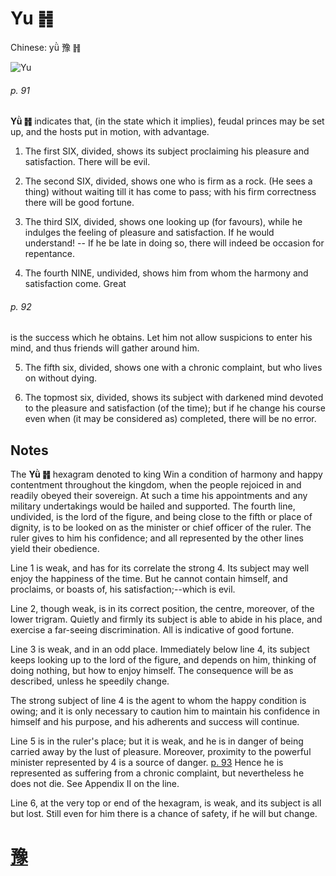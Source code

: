 # Yu ䷏

Chinese: yǜ 豫 ䷏

![Yu](https://88o.io/wp-content/uploads/2018/09/16-e8b1abyu.jpg)

###### p. 91

**Yǜ ䷏** indicates that, (in the state which it implies), feudal princes may be set up, and the hosts put in motion, with advantage.

1. The first SIX, divided, shows its subject proclaiming his pleasure and satisfaction. There will be evil.

2. The second SIX, divided, shows one who is firm as a rock. (He sees a thing) without waiting till it has come to pass; with his firm correctness there will be good fortune.

3. The third SIX, divided, shows one looking up (for favours), while he indulges the feeling of pleasure and satisfaction.
If he would understand! -- If he be late in doing so, there will indeed be occasion for repentance.

4. The fourth NINE, undivided, shows him from whom the harmony and satisfaction come. Great

###### p. 92

is the success which he obtains.
Let him not allow suspicions to enter his mind, and thus friends will gather around him.

5. The fifth six, divided, shows one with a chronic complaint, but who lives on without dying.

6. The topmost six, divided, shows its subject with darkened mind devoted to the pleasure and satisfaction (of the time); but if he change his course even when (it may be considered as) completed, there will be no error.

## Notes

The **Yǜ ䷏** hexagram denoted to king Win a condition of harmony and happy contentment throughout the kingdom, when the people rejoiced in and readily obeyed their sovereign.
At such a time his appointments and any military undertakings would be hailed and supported.
The fourth line, undivided, is the lord of the figure, and being close to the fifth or place of dignity, is to be looked on as the minister or chief officer of the ruler.
The ruler gives to him his confidence; and all represented by the other lines yield their obedience.

Line 1 is weak, and has for its correlate the strong 4. Its subject may well enjoy the happiness of the time. But he cannot contain himself, and proclaims, or boasts of, his satisfaction;--which is evil.

Line 2, though weak, is in its correct position, the centre, moreover, of the lower trigram. Quietly and firmly its subject is able to abide in his place, and exercise a far-seeing discrimination. All is indicative of good fortune.

Line 3 is weak, and in an odd place. Immediately below line 4, its subject keeps looking up to the lord of the figure, and depends on him, thinking of doing nothing, but how to enjoy himself. The consequence will be as described, unless he speedily change.

The strong subject of line 4 is the agent to whom the happy condition is owing; and it is only necessary to caution him to maintain his confidence in himself and his purpose, and his adherents and success will continue.

Line 5 is in the ruler's place; but it is weak, and he is in danger of being carried away by the lust of pleasure. Moreover, proximity to the powerful minister represented by 4 is a source of danger. [p. 93](e99a8fsui.md#p-93) Hence he is represented as suffering from a chronic complaint, but nevertheless he does not die. See Appendix II on the line.

Line 6, at the very top or end of the hexagram, is weak, and its subject is all but lost. Still even for him there is a chance of safety, if he will but change.

# [豫](./e8b1abyu_cn.md)
